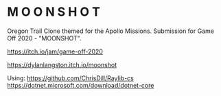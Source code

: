 # M O O N S H O T
Oregon Trail Clone themed for the Apollo Missions. Submission for Game Off 2020 - "MOONSHOT".

https://itch.io/jam/game-off-2020

https://dylanlangston.itch.io/moonshot

Using:
https://github.com/ChrisDill/Raylib-cs
https://dotnet.microsoft.com/download/dotnet-core

